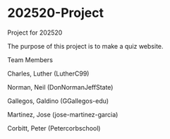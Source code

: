 # 202520-Project
Project for 202520

The purpose of this project is to make a quiz website. 

Team Members

Charles, Luther (LutherC99)

Norman, Neil (DonNormanJeffState)

Gallegos, Galdino (GGallegos-edu)

Martinez, Jose (jose-martinez-garcia)

Corbitt, Peter (Petercorbschool)

